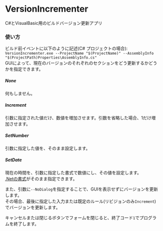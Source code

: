 # VersionIncrementer
C#とVisualBasic用のビルドバージョン更新アプリ
### 使い方
ビルド前イベントに以下のように記述(C# プロジェクトの場合):  
`VersionIncrementer.exe --ProjectName "$(ProjectName)" --AssemblyInfo "$(ProjectPath)Properties\AssemblyInfo.cs"`  
GUIによって、現在のバージョンのそれぞれのセクションをどう更新するかどうかを指定できます。  
##### None
何もしません。
##### Increment
引数に指定された値だけ、数値を増加させます。引数を省略した場合、1だけ増加させます。
##### SetNumber
引数に指定した値を、そのまま設定します。
##### SetDate
現在の時間を、引数に指定した書式で数値にし、その値を設定します。  
[.Netの書式](https://dobon.net/vb/dotnet/string/datetimeformat.html)がそのまま指定できます。  
  
また、引数に`--NoDialog`を指定することで、GUIを表示せずにバージョンを更新します。  
その場合、最後に指定した入力または既定のルール(リビジョンのみ`Increment`)でバージョンを更新します。  
  
キャンセルまたは閉じるボタンでフォームを閉じると、終了コード`1`でプログラムを終了します。
